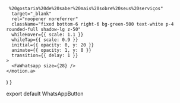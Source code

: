 
     %20gostaria%20de%20saber%20mais%20sobre%20seus%20serviços"
      target="_blank"
      rel="noopener noreferrer"
      className="fixed bottom-6 right-6 bg-green-500 text-white p-4 rounded-full shadow-lg z-50"
      whileHover={{ scale: 1.1 }}
      whileTap={{ scale: 0.9 }}
      initial={{ opacity: 0, y: 20 }}
      animate={{ opacity: 1, y: 0 }}
      transition={{ delay: 1 }}
    >
      <FaWhatsapp size={28} />
    </motion.a>
  )
}

export default WhatsAppButton
       